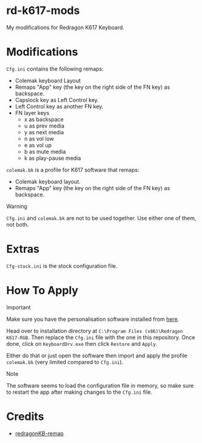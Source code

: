 # rd-k617-mods
My modifications for Redragon K617 Keyboard.

# Modifications
`Cfg.ini` contains the following remaps:
- Colemak keyboard Layout
- Remaps "App" key (the key on the right side of the FN key) as backspace.
- Capslock key as Left Control key.
- Left Control key as another FN key.
- FN layer keys
  - x as backspace
  - u as prev media
  - y as next media
  - n as vol low
  - e as vol up
  - b as mute media
  - k as play-pause media

`colemak.bk` is a profile for K617 software that remaps:
- Colemak keyboard layout.
- Remaps "App" key (the key on the right side of the FN key) as backspace.

> [!WARNING]
> `Cfg.ini` and `colemak.bk` are not to be used together. Use either one of them, not both.

# Extras
`Cfg-stock.ini` is the stock configuration file.

# How To Apply
> [!IMPORTANT]
> Make sure you have the personalisation software installed from [here](https://cdn.shopify.com/s/files/1/2695/9506/files/Redragon_K617-RGB_Setup.exe?v=1658806701).

Head over to installation directory at `C:\Program Files (x86)\Redragon K617-RGB`. Then replace the `Cfg.ini` file with the one in this repository. Once done, click on `KeyboardDrv.exe` then click `Restore` and `Apply`. 

Either do that or just open the software then import and apply the profile `colemak.bk` (very limited compared to `Cfg.ini`).

> [!NOTE]
> The software seems to load the configuration file in memory, so make sure to restart the app after making changes to the `Cfg.ini` file.

# Credits
- [redragonKB-remap](https://github.com/octenite/redragonKB-remap/)
